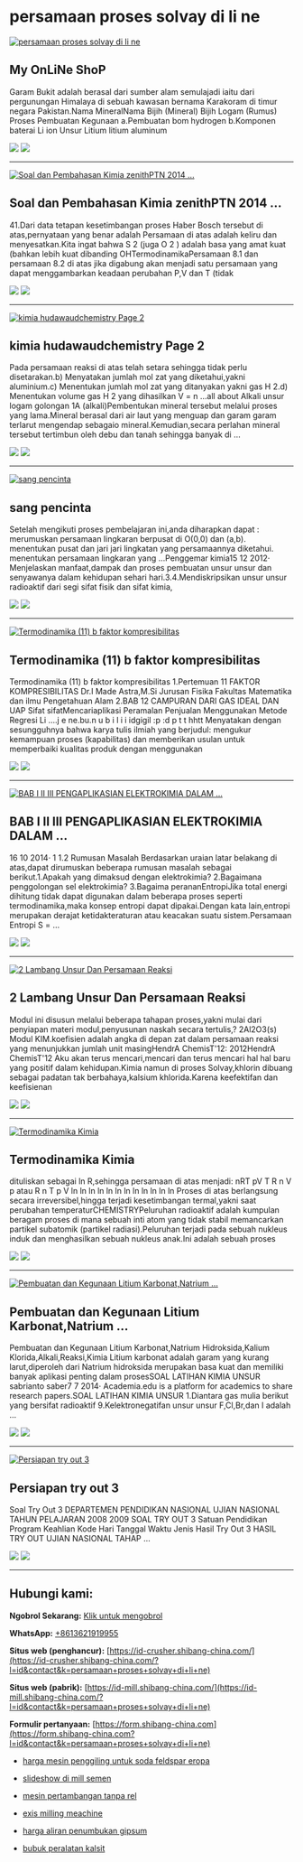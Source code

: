 # persamaan proses solvay di li ne

<a href="https://swt.shibang-china.com/?l=id&img&k=persamaan+proses+solvay+di+li+ne" target="_blank">![persamaan proses solvay di li ne](http://static.shibang-china.com/all-800x300/722.jpg)</a>

## My OnLiNe ShoP
Garam Bukit adalah berasal dari sumber alam semulajadi iaitu dari pergunungan Himalaya di sebuah kawasan bernama Karakoram di timur negara Pakistan.Nama MineralNama Bijih (Mineral) Bijih Logam (Rumus) Proses Pembuatan Kegunaan a.Pembuatan bom hydrogen b.Komponen baterai Li ion Unsur Litium litium aluminum


<a href="https://whatsapp.shibangsoft.com/WhatsApp.php" target="_blank" title="WhatsApp">![](http://static.shibang-china.com/icon/whatsapp.png)</a> <a href="https://swt.shibang-china.com/?l=id&icon&k=persamaan+proses+solvay+di+li+ne" target="_blank">![](http://static.shibang-china.com/icon/chat-id.png)</a>

---

<a href="https://swt.shibang-china.com/?l=id&img&k=persamaan+proses+solvay+di+li+ne" target="_blank">![Soal dan Pembahasan Kimia zenithPTN 2014 …](http://static.shibang-china.com/all-800x300/611.jpg)</a>

## Soal dan Pembahasan Kimia zenithPTN 2014 …
41.Dari data tetapan kesetimbangan proses Haber Bosch tersebut di atas,pernyataan yang benar adalah Persamaan di atas adalah keliru dan menyesatkan.Kita ingat bahwa S 2 (juga O 2 ) adalah basa yang amat kuat (bahkan lebih kuat dibanding OHTermodinamikaPersamaan 8.1 dan persamaan 8.2 di atas jika digabung akan menjadi satu persamaan yang dapat menggambarkan keadaan perubahan P,V dan T (tidak


<a href="https://whatsapp.shibangsoft.com/WhatsApp.php" target="_blank" title="WhatsApp">![](http://static.shibang-china.com/icon/whatsapp.png)</a> <a href="https://swt.shibang-china.com/?l=id&icon&k=persamaan+proses+solvay+di+li+ne" target="_blank">![](http://static.shibang-china.com/icon/chat-id.png)</a>

---

<a href="https://swt.shibang-china.com/?l=id&img&k=persamaan+proses+solvay+di+li+ne" target="_blank">![kimia hudawaudchemistry Page 2](http://static.shibang-china.com/all-800x300/135.jpg)</a>

## kimia hudawaudchemistry Page 2
Pada persamaan reaksi di atas telah setara sehingga tidak perlu disetarakan.b) Menyatakan jumlah mol zat yang diketahui,yakni aluminium.c) Menentukan jumlah mol zat yang ditanyakan yakni gas H 2.d) Menentukan volume gas H 2 yang dihasilkan V = n …all about Alkali unsur logam golongan 1A (alkali)Pembentukan mineral tersebut melalui proses yang lama.Mineral berasal dari air laut yang menguap dan garam garam terlarut mengendap sebagaio mineral.Kemudian,secara perlahan mineral tersebut tertimbun oleh debu dan tanah sehingga banyak di …


<a href="https://whatsapp.shibangsoft.com/WhatsApp.php" target="_blank" title="WhatsApp">![](http://static.shibang-china.com/icon/whatsapp.png)</a> <a href="https://swt.shibang-china.com/?l=id&icon&k=persamaan+proses+solvay+di+li+ne" target="_blank">![](http://static.shibang-china.com/icon/chat-id.png)</a>

---

<a href="https://swt.shibang-china.com/?l=id&img&k=persamaan+proses+solvay+di+li+ne" target="_blank">![sang pencinta](http://static.shibang-china.com/all-800x300/1337.jpg)</a>

## sang pencinta
Setelah mengikuti proses pembelajaran ini,anda diharapkan dapat : merumuskan persamaan lingkaran berpusat di O(0,0) dan (a,b). menentukan pusat dan jari jari lingkatan yang persamaannya diketahui. menentukan persamaan lingkaran yang …Penggemar kimia15 12 2012· Menjelaskan manfaat,dampak dan proses pembuatan unsur unsur dan senyawanya dalam kehidupan sehari hari.3.4.Mendiskripsikan unsur unsur radioaktif dari segi sifat fisik dan sifat kimia,


<a href="https://whatsapp.shibangsoft.com/WhatsApp.php" target="_blank" title="WhatsApp">![](http://static.shibang-china.com/icon/whatsapp.png)</a> <a href="https://swt.shibang-china.com/?l=id&icon&k=persamaan+proses+solvay+di+li+ne" target="_blank">![](http://static.shibang-china.com/icon/chat-id.png)</a>

---

<a href="https://swt.shibang-china.com/?l=id&img&k=persamaan+proses+solvay+di+li+ne" target="_blank">![Termodinamika (11) b faktor kompresibilitas](http://static.shibang-china.com/all-800x300/241.jpg)</a>

## Termodinamika (11) b faktor kompresibilitas
Termodinamika (11) b faktor kompresibilitas 1.Pertemuan 11 FAKTOR KOMPRESIBILITAS Dr.I Made Astra,M.Si Jurusan Fisika Fakultas Matematika dan ilmu Pengetahuan Alam 2.BAB 12 CAMPURAN DARI GAS IDEAL DAN UAP Sifat sifatMencariaplikasi Peramalan Penjualan Menggunakan Metode Regresi Li ….j e ne.bu.n u b i l i i idgigil :p :d  p t t hhtt Menyatakan dengan sesungguhnya bahwa karya tulis ilmiah yang berjudul: mengukur kemampuan proses (kapabilitas) dan memberikan usulan untuk memperbaiki kualitas produk dengan menggunakan


<a href="https://whatsapp.shibangsoft.com/WhatsApp.php" target="_blank" title="WhatsApp">![](http://static.shibang-china.com/icon/whatsapp.png)</a> <a href="https://swt.shibang-china.com/?l=id&icon&k=persamaan+proses+solvay+di+li+ne" target="_blank">![](http://static.shibang-china.com/icon/chat-id.png)</a>

---

<a href="https://swt.shibang-china.com/?l=id&img&k=persamaan+proses+solvay+di+li+ne" target="_blank">![BAB I II III PENGAPLIKASIAN ELEKTROKIMIA DALAM …](http://static.shibang-china.com/all-800x300/150.jpg)</a>

## BAB I II III PENGAPLIKASIAN ELEKTROKIMIA DALAM …
16 10 2014· 1 1.2 Rumusan Masalah Berdasarkan uraian latar belakang di atas,dapat dirumuskan beberapa rumusan masalah sebagai berikut.1.Apakah yang dimaksud dengan elektrokimia? 2.Bagaimana penggolongan sel elektrokimia? 3.Bagaima perananEntropiJika total energi dihitung tidak dapat digunakan dalam beberapa proses seperti termodinamika,maka konsep entropi dapat dipakai.Dengan kata lain,entropi merupakan derajat ketidakteraturan atau keacakan suatu sistem.Persamaan Entropi S = …


<a href="https://whatsapp.shibangsoft.com/WhatsApp.php" target="_blank" title="WhatsApp">![](http://static.shibang-china.com/icon/whatsapp.png)</a> <a href="https://swt.shibang-china.com/?l=id&icon&k=persamaan+proses+solvay+di+li+ne" target="_blank">![](http://static.shibang-china.com/icon/chat-id.png)</a>

---

<a href="https://swt.shibang-china.com/?l=id&img&k=persamaan+proses+solvay+di+li+ne" target="_blank">![2 Lambang Unsur Dan Persamaan Reaksi](http://static.shibang-china.com/all-800x300/941.jpg)</a>

## 2 Lambang Unsur Dan Persamaan Reaksi
Modul ini disusun melalui beberapa tahapan proses,yakni mulai dari penyiapan materi modul,penyusunan naskah secara tertulis,? 2Al2O3(s) Modul KIM.koefisien adalah angka di depan zat dalam persamaan reaksi yang menunjukkan jumlah unit masingHendrA ChemisT'12: 2012HendrA ChemisT'12 Aku akan terus mencari,mencari dan terus mencari hal hal baru yang positif dalam kehidupan.Kimia namun di proses Solvay,khlorin dibuang sebagai padatan tak berbahaya,kalsium khlorida.Karena keefektifan dan keefisienan


<a href="https://whatsapp.shibangsoft.com/WhatsApp.php" target="_blank" title="WhatsApp">![](http://static.shibang-china.com/icon/whatsapp.png)</a> <a href="https://swt.shibang-china.com/?l=id&icon&k=persamaan+proses+solvay+di+li+ne" target="_blank">![](http://static.shibang-china.com/icon/chat-id.png)</a>

---

<a href="https://swt.shibang-china.com/?l=id&img&k=persamaan+proses+solvay+di+li+ne" target="_blank">![Termodinamika Kimia](http://static.shibang-china.com/all-800x300/1157.jpg)</a>

## Termodinamika Kimia
dituliskan sebagai ln R,sehingga persamaan di atas menjadi: nRT pV T R n V p atau R n T p V ln ln ln ln ln ln ln ln ln ln ln ln Proses di atas berlangsung secara irreversibel,hingga terjadi kesetimbangan termal,yakni saat perubahan temperaturCHEMISTRYPeluruhan radioaktif adalah kumpulan beragam proses di mana sebuah inti atom yang tidak stabil memancarkan partikel subatomik (partikel radiasi).Peluruhan terjadi pada sebuah nukleus induk dan menghasilkan sebuah nukleus anak.Ini adalah sebuah proses


<a href="https://whatsapp.shibangsoft.com/WhatsApp.php" target="_blank" title="WhatsApp">![](http://static.shibang-china.com/icon/whatsapp.png)</a> <a href="https://swt.shibang-china.com/?l=id&icon&k=persamaan+proses+solvay+di+li+ne" target="_blank">![](http://static.shibang-china.com/icon/chat-id.png)</a>

---

<a href="https://swt.shibang-china.com/?l=id&img&k=persamaan+proses+solvay+di+li+ne" target="_blank">![Pembuatan dan Kegunaan Litium Karbonat,Natrium …](http://static.shibang-china.com/all-800x300/1445.jpg)</a>

## Pembuatan dan Kegunaan Litium Karbonat,Natrium …
Pembuatan dan Kegunaan Litium Karbonat,Natrium Hidroksida,Kalium Klorida,Alkali,Reaksi,Kimia Litium karbonat adalah garam yang kurang larut,diperoleh dari Natrium hidroksida merupakan basa kuat dan memiliki banyak aplikasi penting dalam prosesSOAL LATIHAN KIMIA UNSUR sabrianto saber7 7 2014· Academia.edu is a platform for academics to share research papers.SOAL LATIHAN KIMIA UNSUR 1.Diantara gas mulia berikut yang bersifat radioaktif 9.Kelektronegatifan unsur unsur F,Cl,Br,dan I adalah …


<a href="https://whatsapp.shibangsoft.com/WhatsApp.php" target="_blank" title="WhatsApp">![](http://static.shibang-china.com/icon/whatsapp.png)</a> <a href="https://swt.shibang-china.com/?l=id&icon&k=persamaan+proses+solvay+di+li+ne" target="_blank">![](http://static.shibang-china.com/icon/chat-id.png)</a>

---

<a href="https://swt.shibang-china.com/?l=id&img&k=persamaan+proses+solvay+di+li+ne" target="_blank">![Persiapan try out 3](http://static.shibang-china.com/all-800x300/346.jpg)</a>

## Persiapan try out 3
Soal Try Out 3 DEPARTEMEN PENDIDIKAN NASIONAL UJIAN NASIONAL TAHUN PELAJARAN 2008 2009 SOAL TRY OUT 3 Satuan Pendidikan Program Keahlian Kode Hari Tanggal Waktu Jenis Hasil Try Out 3 HASIL TRY OUT UJIAN NASIONAL TAHAP …

<a href="https://whatsapp.shibangsoft.com/WhatsApp.php" target="_blank" title="WhatsApp">![](http://static.shibang-china.com/icon/whatsapp.png)</a> <a href="https://swt.shibang-china.com/?l=id&icon&k=persamaan+proses+solvay+di+li+ne" target="_blank">![](http://static.shibang-china.com/icon/chat-id.png)</a>

---
## Hubungi kami:

**Ngobrol Sekarang:** [Klik untuk mengobrol](https://swt.shibang-china.com?l=id&contact&k=persamaan+proses+solvay+di+li+ne)

**WhatsApp:**  [+8613621919955](https://whatsapp.shibangsoft.com/WhatsApp.php)

**Situs web (penghancur):** [https://id-crusher.shibang-china.com/](https://id-crusher.shibang-china.com/?l=id&contact&k=persamaan+proses+solvay+di+li+ne)

**Situs web (pabrik):** [https://id-mill.shibang-china.com/](https://id-mill.shibang-china.com/?l=id&contact&k=persamaan+proses+solvay+di+li+ne)

**Formulir pertanyaan:** [https://form.shibang-china.com](https://form.shibang-china.com?l=id&contact&k=persamaan+proses+solvay+di+li+ne)

* [harga mesin penggiling untuk soda feldspar eropa](../24/harga%20mesin%20penggiling%20untuk%20soda%20feldspar%20eropa.md)

* [slideshow di mill semen](../16/slideshow%20di%20mill%20semen.md)

* [mesin pertambangan tanpa rel](../28/mesin%20pertambangan%20tanpa%20rel.md)

* [exis milling meachine](../18/exis%20milling%20meachine.md)

* [harga aliran penumbukan gipsum](../28/harga%20aliran%20penumbukan%20gipsum.md)

* [bubuk peralatan kalsit](../27/bubuk%20peralatan%20kalsit.md)